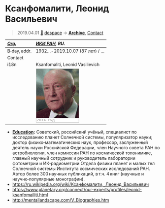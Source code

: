 # Ксанфомалити, Леонид Васильевич
> 2019.04.01 [🚀](../index/index.md) [despace](index.md) → **[Archive](faq.md)**, [Contact](contact.md)

|*[Org.](contact.md)*|*[ИКИ РАН](zz_iki_ras.md), RU.*|
|:--|:--|
|B‑day, addr.|1932… ‑ 2019.10.07 (87 лет) / …|
|Contact||
|i18n|Ksanfomaliti, Leonid Vasilievich|
||![](f/contact/k/ksanfomaliti1_animated.gif)|

   - **[Education](edu.md):** Советский, российский учёный, специалист по исследованию планет Солнечной системы, популяризатор науки; доктор физико‑математических наук, профессор, заслуженный деятель науки Российской Федерации, член Научного совета РАН по астробиологии, член комиссии РАН по космической топонимике, главный научный сотрудник и руководитель лаборатории фотометрии и ИК‑радиометрии Отдела физики планет и малых тел Солнечной системы Института космических исследований РАН. Автор более 300 научных публикаций, в т.ч. 4 книг (научные и научно‑популярные монографии).
   - <https://ru.wikipedia.org/wiki/Ксанфомалити,_Леонид_Васильевич>
   - <https://www.planetary.org/connect/our-experts/profiles/leonid-ksanfomailiti.html>
   - <http://mentallandscape.com/V_Biographies.htm>
